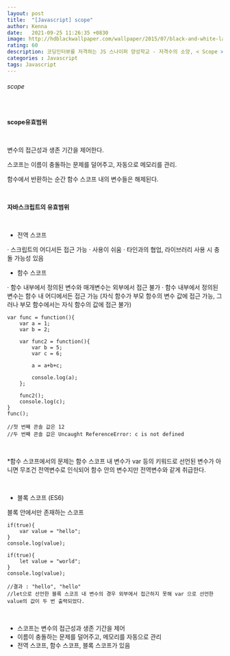 ```yaml
---
layout: post
title:  "[Javascript] scope"
author: Kenna
date:   2021-09-25 11:26:35 +0830
image: http://hdblackwallpaper.com/wallpaper/2015/07/black-and-white-landscape-photography-1-background-wallpaper.jpg
rating: 60
description: 코딩인터뷰를 저격하는 JS 스나이퍼 양성학교 - 저격수의 소양, < Scope >
categories : Javascript
tags: Javascript
---
```


###### scope

<br>

**scope유효범위**

<br>

변수의 접근성과 생존 기간을 제어한다.  

스코프는 이름이 충돌하는 문제를 덜어주고, 자동으로 메모리를 관리.  

함수에서 반환하는 순간 함수 스코프 내의 변수들은 해제된다.

<br>

**자바스크립트의 유효범위**

<br>
   
- 전역 스코프   

· 스크립트의 어디서든 접근 가능
· 사용이 쉬움
· 타인과의 협업, 라이브러리 사용 시 충돌 가능성 있음
<br>

- 함수 스코프  

· 함수 내부에서 정의된 변수와 매개변수는 외부에서 접근 불가
· 함수 내부에서 정의된 변수는 함수 내 어디에서든 접근 가능
(자식 함수가 부모 함수의 변수 값에 접근 가능, 그러나 부모 함수에서는 자식 함수의 값에 접근 불가)

```
var func = function(){
    var a = 1;
    var b = 2;
    
    var func2 = function(){
        var b = 5;
        var c = 6;
        
        a = a+b+c;
        
        console.log(a);
    };
    
    func2();
    console.log(c);
}
func();

//첫 번째 콘솔 값은 12
//두 번째 콘솔 값은 Uncaught ReferenceError: c is not defined
```
<br>

*함수 스코프에서의 문제는 함수 스코프 내 변수가 var 등의 키워드로 선언된 변수가 아니면 무조건 전역변수로 인식되어 함수 안의 변수지만 전역변수와 같게 취급한다.  

<br>

- 블록 스코프 (ES6)  

블록 안에서만 존재하는 스코프  

```
if(true){
    var value = "hello";
}
console.log(value);

if(true){
    let value = "world";
}
console.log(value);

//결과 : "hello", "hello"
//let으로 선언한 블록 스코프 내 변수의 경우 외부에서 접근하지 못해 var 으로 선언한 value의 값이 두 번 출력되었다.  
```

<br>


- 스코프는 변수의 접근성과 생존 기간을 제어  
- 이름이 충돌하는 문제를 덜어주고, 메모리를 자동으로 관리  
- 전역 스코프, 함수 스코프, 블록 스코프가 있음  